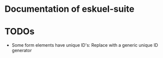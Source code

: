 # Documentation of eskuel-suite

# TODOs
- Some form elements have unique ID's: Replace with a generic unique ID generator